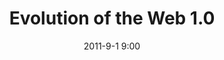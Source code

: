 ---
layout:       project
title:        Evolution of the Web 1.0
date:         2011-9-1 9:00
description:  The evolution of the web browsers throught the history
excerpt: |
              This is an excerpt for Evo1.0 and don't annoy me, thanks.
              Testing multi-line, yay!
type:         bolt
by:           [Vizzuality]
path:         evolution-of-the-web-10
image:        false
technologies: []
published:    false
---